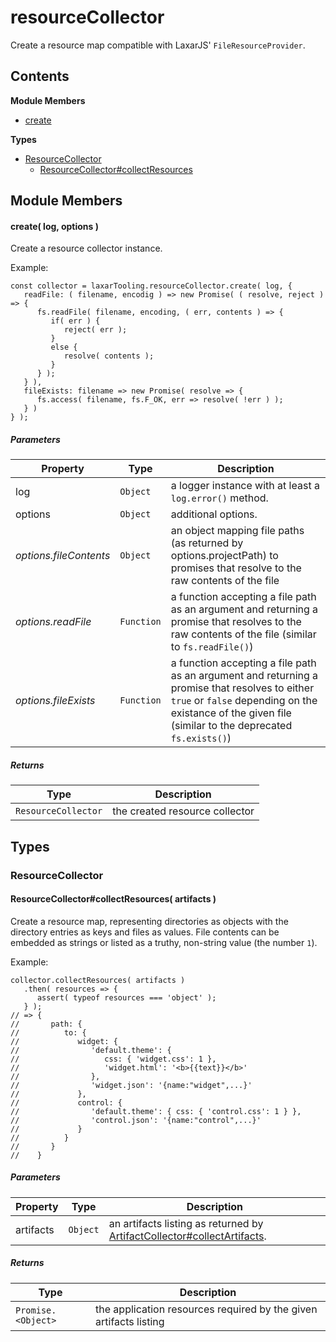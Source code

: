 
# resourceCollector

Create a resource map compatible with LaxarJS' `FileResourceProvider`.

## Contents

**Module Members**
- [create](#create)

**Types**
- [ResourceCollector](#ResourceCollector)
  - [ResourceCollector#collectResources](#ResourceCollector#collectResources)

## Module Members
#### <a name="create"></a>create( log, options )
Create a resource collector instance.

Example:

    const collector = laxarTooling.resourceCollector.create( log, {
       readFile: ( filename, encodig ) => new Promise( ( resolve, reject ) => {
          fs.readFile( filename, encoding, ( err, contents ) => {
             if( err ) {
                reject( err );
             }
             else {
                resolve( contents );
             }
          } );
       } ),
       fileExists: filename => new Promise( resolve => {
          fs.access( filename, fs.F_OK, err => resolve( !err ) );
       } )
    } );

##### Parameters
| Property | Type | Description |
| -------- | ---- | ----------- |
| log | `Object` |  a logger instance with at least a `log.error()` method. |
| options | `Object` |  additional options. |
| _options.fileContents_ | `Object` |  an object mapping file paths (as returned by options.projectPath) to promises that resolve to the raw contents of the file |
| _options.readFile_ | `Function` |  a function accepting a file path as an argument and returning a promise that resolves to the raw contents of the file (similar to `fs.readFile()`) |
| _options.fileExists_ | `Function` |  a function accepting a file path as an argument and returning a promise that resolves to either `true` or `false` depending on the existance of the given file (similar to the deprecated `fs.exists()`) |

##### Returns
| Type | Description |
| ---- | ----------- |
| `ResourceCollector` |  the created resource collector |

## Types
### <a name="ResourceCollector"></a>ResourceCollector

#### <a name="ResourceCollector#collectResources"></a>ResourceCollector#collectResources( artifacts )
Create a resource map, representing directories as objects with the directory entries
as keys and files as values. File contents can be embedded as strings or listed as
a truthy, non-string value (the number `1`).

Example:

    collector.collectResources( artifacts )
       .then( resources => {
          assert( typeof resources === 'object' );
       } );
    // => {
    //       path: {
    //          to: {
    //             widget: {
    //                'default.theme': {
    //                   css: { 'widget.css': 1 },
    //                   'widget.html': '<b>{{text}}</b>'
    //                },
    //                'widget.json': '{name:"widget",...}'
    //             },
    //             control: {
    //                'default.theme': { css: { 'control.css': 1 } },
    //                'control.json': '{name:"control",...}'
    //             }
    //          }
    //       }
    //    }

##### Parameters
| Property | Type | Description |
| -------- | ---- | ----------- |
| artifacts | `Object` |  an artifacts listing as returned by [ArtifactCollector#collectArtifacts](#ArtifactCollector#collectArtifacts). |

##### Returns
| Type | Description |
| ---- | ----------- |
| `Promise.<Object>` |  the application resources required by the given artifacts listing |
